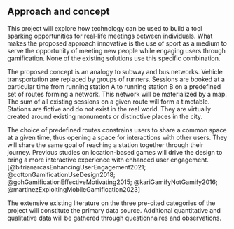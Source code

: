 ## Approach and concept
This project will explore how technology can be used to build a tool sparking opportunities for real-life meetings between individuals.
What makes the proposed approach innovative is the use of sport as a medium to serve the opportunity of meeting new people
while engaging users through gamification. None of the existing solutions use this specific combination.

The proposed concept is an analogy to subway and bus networks. Vehicle transportation are replaced by groups of runners.
Sessions are booked at a particular time from running station A to running station B
on a predefined set of routes forming a network. This network will be materialized by a map.
The sum of all existing sessions on a given route will form a timetable. Stations are fictive and do not exist in the real world.
They are virtually created around existing monuments or distinctive places in the city.

The choice of predefined routes constrains users to share a common space at a given time, thus opening a space for interactions with other users.
They will share the same goal of reaching a station together through their journey.
Previous studies on location-based games will drive the design to bring a more interactive experience with enhanced user engagement.[@bitrianarcasEnhancingUserEngagement2021; @cottonGamificationUseDesign2018; @gohGamificationEffectiveMotivating2015; @kariGamifyNotGamify2016; @martinezExploitingMobileGamification2023]

The extensive existing literature on the three pre-cited categories of the project will constitute the primary data source.
Additional quantitative and qualitative data will be gathered through questionnaires and observations.